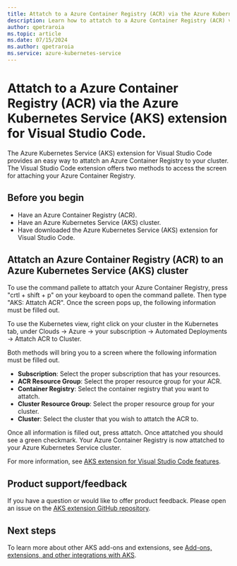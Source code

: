 ```yaml
---
title: Attatch to a Azure Container Registry (ACR) via the Azure Kubernetes Service (AKS) extension for Visual Studio Code.
description: Learn how to attatch to a Azure Container Registry (ACR) via the Azure Kubernetes Service (AKS) extension for Visual Studio Code.
author: qpetraroia
ms.topic: article
ms.date: 07/15/2024
ms.author: qpetraroia
ms.service: azure-kubernetes-service
---
```


# Attatch to a Azure Container Registry (ACR) via the Azure Kubernetes Service (AKS) extension for Visual Studio Code.

The Azure Kubernetes Service (AKS) extension for Visual Studio Code provides an easy way to attatch an Azure Container Registry to your cluster. The Visual Studio Code extension offers two methods to access the screen for attaching your Azure Container Registry.

## Before you begin

* Have an Azure Container Registry (ACR).
* Have an Azure Kubernetes Service (AKS) cluster.
* Have downloaded the Azure Kubernetes Service (AKS) extension for Visual Studio Code.

## Attatch an Azure Container Registry (ACR) to an Azure Kubernetes Service (AKS) cluster

To use the command pallete to attatch your Azure Container Registry, press "crtl + shift + p" on your keyboard to open the command pallete. Then type "AKS: Attatch ACR". Once the screen pops up, the following information must be filled out.

To use the Kubernetes view, right click on your cluster in the Kubernetes tab, under Clouds -> Azure -> your subscription -> Automated Deployments -> Attatch ACR to Cluster.

Both methods will bring you to a screen where the following information must be filled out.

* **Subscription**: Select the proper subscription that has your resources.
* **ACR Resource Group**: Select the proper resource group for your ACR.
* **Container Registry**: Select the container registry that you want to attatch.
* **Cluster Resource Group**: Select the proper resource group for your cluster.
* **Cluster**: Select the cluster that you wish to attatch the ACR to.

Once all information is filled out, press attatch. Once attatched you should see a green checkmark. Your Azure Container Registry is now attatched to your Azure Kubernetes Service cluster.

For more information, see [AKS extension for Visual Studio Code features](https://code.visualstudio.com/docs/azure/aksextensions#_features).

## Product support/feedback

If you have a question or would like to offer product feedback. Please open an issue on the [AKS extension GitHub repository](https://github.com/Azure/vscode-aks-tools/issues/new/choose).

## Next steps

To learn more about other AKS add-ons and extensions, see [Add-ons, extensions, and other integrations with AKS](./integrations.md).

